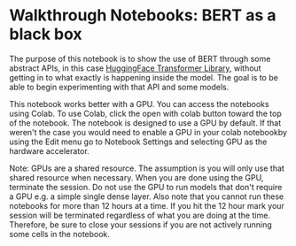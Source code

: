 # Walkthrough Notebooks: BERT as a black box

The purpose of this notebook is to show the use of BERT through some abstract APIs, in this case [HuggingFace Transformer Library](https://huggingface.co/transformers/), without getting in to what exactly is happening inside the model.  The goal is to be able to begin experimenting with that API and some models.

This notebook works better with a GPU.  You can access the notebooks using Colab.  To use Colab, click the open with colab button toward the top of the notebook.  The notebook is designed to use a GPU by default.  If that weren't the case you would need to enable a GPU in your colab notebookby using the Edit menu go to Notebook Settings and selecting GPU as the hardware accelerator.

Note: GPUs are a shared resource.  The assumption is you will only use that shared resource when necessary.  When you are done using the GPU, terminate the session.  Do not use the GPU to run models that don't require a GPU e.g. a simple single dense layer.  Also note that you cannot run these notebooks for more than 12 hours at a time. If you hit the 12 hour mark your session will be terminated regardless of what you are doing at the time.  Therefore, be sure to close your sessions if you are not actively running some cells in the notebook.


